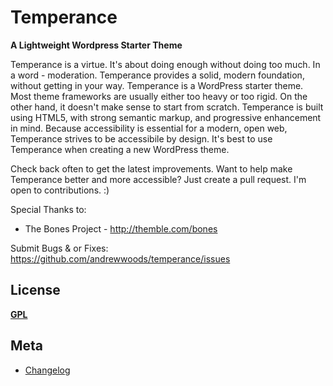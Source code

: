 # Temperance
__A Lightweight Wordpress Starter Theme__

Temperance is a virtue. It's about doing enough without doing too much. In a word - moderation.
Temperance provides a solid, modern foundation, without getting in your way.
Temperance is a WordPress starter theme. Most theme frameworks are usually either
too heavy or too rigid. On the other hand, it doesn't make sense to start from scratch.
Temperance is built using HTML5, with strong semantic markup, and progressive enhancement in mind. 
Because accessibility is essential for a modern, open web, Temperance strives to be accessibile by design. 
It's best to use Temperance when creating a new WordPress theme. 


Check back often to get the latest improvements. Want to help make Temperance
better and more accessible? Just create a pull request. I'm open to contributions. :)


Special Thanks to:
* The Bones Project - http://themble.com/bones

Submit Bugs & or Fixes:
https://github.com/andrewwoods/temperance/issues


## License
__[GPL](http://opensource.org/licenses/GPL-3.0)__


## Meta
* [Changelog](../../blob/master/CHANGELOG.md)
